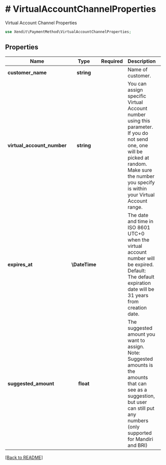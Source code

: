 # # VirtualAccountChannelProperties
Virtual Account Channel Properties

```php
use Xendit\PaymentMethod\VirtualAccountChannelProperties;
```

## Properties

| Name | Type | Required | Description | Examples |
|------------|:-------------:|:-------------:|-------------|:-------------:|
| **customer_name** | **string** |  | Name of customer. | Rika Sutanto |
| **virtual_account_number** | **string** |  | You can assign specific Virtual Account number using this parameter. If you do not send one, one will be picked at random. Make sure the number you specify is within your Virtual Account range. | 262159999999999 |
| **expires_at** | **\DateTime** |  | The date and time in ISO 8601 UTC+0 when the virtual account number will be expired. Default: The default expiration date will be 31 years from creation date. | 2024-01-01T00:00Z |
| **suggested_amount** | **float** |  | The suggested amount you want to assign. Note: Suggested amounts is the amounts that can see as a suggestion, but user can still put any numbers (only supported for Mandiri and BRI) | 100000 |


[[Back to README]](../../README.md)
